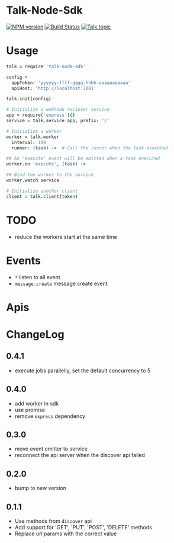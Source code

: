 Talk-Node-Sdk
======

[![NPM version][npm-image]][npm-url]
[![Build Status][travis-image]][travis-url]
[![Talk topic][talk-image]][talk-url]

# Usage

```coffeescript
talk = require 'talk-node-sdk'

config =
  appToken: 'yyyyyy-ffff-gggg-hhhh-aaaaaaaaaaa'
  apiHost: 'http://localhost:7001'

talk.init(config)

# Initialize a webhook reciever service
app = require('express')()
service = talk.service app, prefix: '/'

# Initialize a worker
worker = talk.worker
  interval: 100
  runner: (task) ->  # Call the runner when the task executed

## An 'execute' event will be emitted when a task executed
worker.on 'execute', (task) ->

## Bind the worker to the service
worker.watch service

# Initialize another client
client = talk.client(token)

```

# TODO
- reduce the workers start at the same time

# Events

- `*` listen to all event
- `message.create` message create event

# Apis

# ChangeLog

## 0.4.1
- execute jobs parallelly, set the default concurrency to 5

## 0.4.0
- add worker in sdk
- use promise
- remove `express` dependency

## 0.3.0
- move event emitter to service
- reconnect the api server when the discover api failed

## 0.2.0

- bump to new version

## 0.1.1

- Use methods from `discover` api
- Add support for 'GET', 'PUT', 'POST', 'DELETE' methods
- Replace url params with the correct value

[npm-url]: https://npmjs.org/package/talk-node-sdk
[npm-image]: http://img.shields.io/npm/v/talk-node-sdk.svg

[travis-url]: https://travis-ci.org/teambition/talk-node-sdk
[travis-image]: http://img.shields.io/travis/teambition/talk-node-sdk.svg

[talk-url]: https://guest.talk.ai/rooms/9c81ff703b
[talk-image]: https://img.shields.io/talk/t/9c81ff703b.svg
